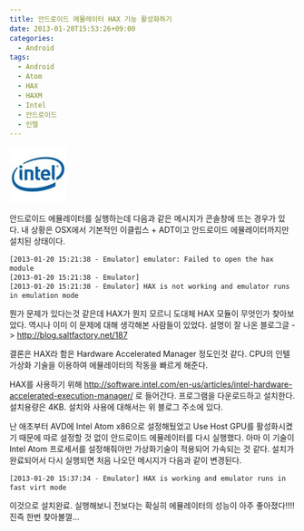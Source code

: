 ```yaml
---
title: 안드로이드 에뮬레이터 HAX 기능 활성화하기
date: 2013-01-20T15:53:26+09:00
categories:
  - Android
tags:
  - Android
  - Atom
  - HAX
  - HAXM
  - Intel
  - 안드로이드
  - 인텔
---
```


![](/assets/images/intel-logo-icon.jpg)

안드로이드 에뮬레이터를 실행하는데 다음과 같은 메시지가 콘솔창에 뜨는 경우가 있다. 내 상황은 OSX에서 기본적인 이클립스 + ADT이고 안드로이드 에뮬레이터까지만 설치된 상태이다.

```
[2013-01-20 15:21:38 - Emulator] emulator: Failed to open the hax module
[2013-01-20 15:21:38 - Emulator]
[2013-01-20 15:21:38 - Emulator] HAX is not working and emulator runs in emulation mode
```

뭔가 문제가 있다는것 같은데 HAX가 뭔지 모르니 도대체 HAX 모듈이 무엇인가 찾아보았다. 역시나 이미 이 문제에 대해 생각해본 사람들이 있었다. 설명이 잘 나온 블로그글 -> <http://blog.saltfactory.net/187>

결론은 HAX라 함은 Hardware Accelerated Manager 정도인것 같다. CPU의 인텔가상화 기술을 이용하여 에뮬레이터의 작동을 빠르게 해준다.

HAX를 사용하기 위해 <http://software.intel.com/en-us/articles/intel-hardware-accelerated-execution-manager/> 로 들어간다. 프로그램을 다운로드하고 설치한다. 설치용량은 4KB. 설치와 사용에 대해서는 위 블로그 주소에 있다.

난 애초부터 AVD에 Intel Atom x86으로 설정해뒀었고 Use Host GPU를 활성화시켰기 때문에 따로 설정할 것 없이 안드로이드 에뮬레이터를 다시 실행했다. 아마 이 기술이 Intel Atom 프로세서를 설정해줘야만 가상화기술이 적용되어 가속되는 것 같다. 설치가 완료되어서 다시 실행되면 처음 나오던 메시지가 다음과 같이 변경된다.

```
[2013-01-20 15:37:34 - Emulator] HAX is working and emulator runs in fast virt mode
```

이것으로 설치완료. 실행해보니 전보다는 확실히 에뮬레이터의 성능이 아주 좋아졌다!!!! 진즉 한번 찾아볼껄...
